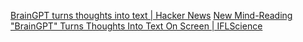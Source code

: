 
[BrainGPT turns thoughts into text | Hacker News](https://news.ycombinator.com/item?id=38673854)
[New Mind-Reading "BrainGPT" Turns Thoughts Into Text On Screen | IFLScience](https://www.iflscience.com/new-mind-reading-braingpt-turns-thoughts-into-text-on-screen-72054)
